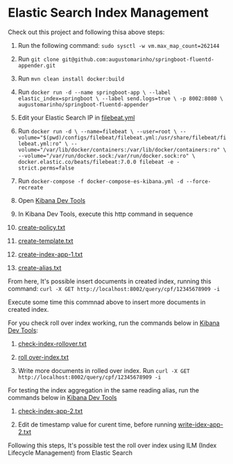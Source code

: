 # Elastic Search Index Management

Check out this project and following thisa above steps:

1. Run the following command: `sudo sysctl -w vm.max_map_count=262144`

2. Run `git clone git@github.com:augustomarinho/springboot-fluentd-appender.git`

3. Run `mvn clean install docker:build`

4. Run `docker run -d --name springboot-app \ --label elastic_index=springboot \ --label send.logs=true \ -p 8002:8080 \ augustomarinho/springboot-fluentd-appender`

5. Edit your Elastic Search IP in [filebeat.yml](filebeat/filebeat.yml)

6. Run `docker run -d \ --name=filebeat \ --user=root \ --volume="$(pwd)/configs/filebeat/filebeat.yml:/usr/share/filebeat/filebeat.yml:ro" \ --volume="/var/lib/docker/containers:/var/lib/docker/containers:ro" \ --volume="/var/run/docker.sock:/var/run/docker.sock:ro" \ docker.elastic.co/beats/filebeat:7.0.0 filebeat -e -strict.perms=false`

7. Run `docker-compose -f docker-compose-es-kibana.yml -d --force-recreate`

8. Open [Kibana Dev Tools](http://localhost:5601/app/kibana#/dev_tools/console)

9. In Kibana Dev Tools, execute this http command in sequence

10. [create-policy.txt](configs/create-policy.txt)

11. [create-template.txt](configs/create-template.txt)

12. [create-index-app-1.txt](configs/create-index-app-1.txt)

13. [create-alias.txt](configs/create-alias.txt)

From here, It's possible insert documents in created index, running this command: `curl -X GET http://localhost:8002/query/cpf/12345678909 -i`

Execute some time this commnad above to insert more documents in created index.

For you check roll over index working, run the commands below in [Kibana Dev Tools](http://localhost:5601/app/kibana#/dev_tools/console):

1. [check-index-rollover.txt](configs/check-index-rollover.txt)

2. [roll over-index.txt](configs/rollover-index.txt)

3. Write more documents in rolled over index. Run `curl -X GET http://localhost:8002/query/cpf/12345678909 -i`

For testing the index aggregation in the same reading alias, run the commands below in [Kibana Dev Tools](http://localhost:5601/app/kibana#/dev_tools/console)

1.  [check-index-app-2.txt](configs/create-index-app-2.txt)

2.  Edit de timestamp value for curent time, before running [write-idex-app-2.txt](configs/write-idex-app-2.txt)

Following this steps, It's possible test the roll over index using ILM (Index Lifecycle Management) from Elastic Search

